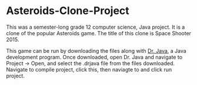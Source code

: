 # Asteroids-Clone-Project
This was a semester-long grade 12 computer science, Java project. It is a clone of the popular Asteroids game. The title of this clone is Space Shooter 2015.

This game can be run by downloading the files along with [Dr. Java](http://www.drjava.org/), a Java development program. Once downloaded, 
open Dr. Java and navigate to Project -> Open, and select the .drjava file from the files downloaded. Navigate to compile project, click this, then naviagte to and click run project.
